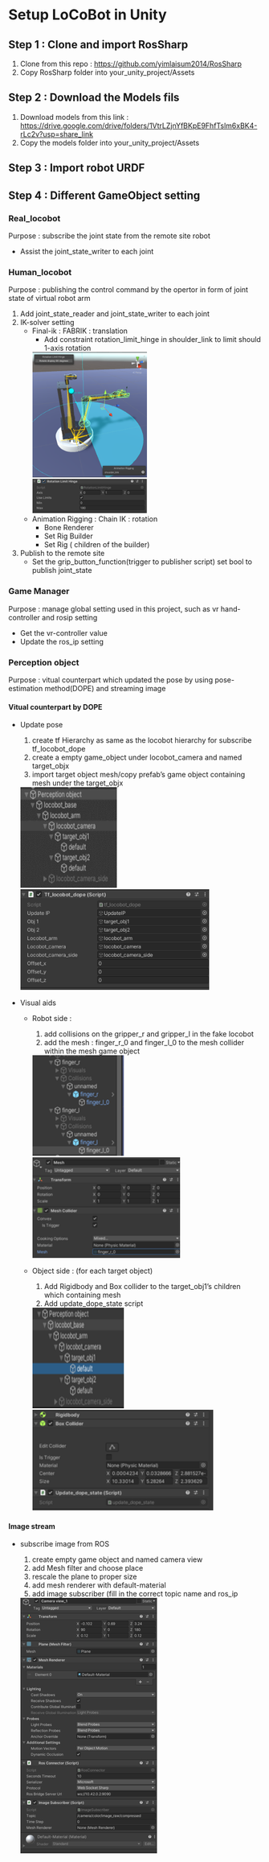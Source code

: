 # Setup LoCoBot in Unity

## Step 1 : Clone and import RosSharp
1. Clone from this repo : https://github.com/yimlaisum2014/RosSharp
2. Copy RosSharp folder into your_unity_project/Assets

## Step 2 : Download the Models fils
1. Download models from this link : https://drive.google.com/drive/folders/1VtrLZjnYfBKpE9FhfTslm6xBK4-rLc2v?usp=share_link
2. Copy the models folder into your_unity_project/Assets

## Step 3 : Import robot URDF


## Step 4 : Different GameObject setting

### Real_locobot

Purpose : subscribe the joint state from the remote site robot

- Assist the joint_state_writer to each joint 


### Human_locobot

Purpose : publishing the control command by the opertor in form of joint state of virtual robot arm

1. Add joint_state_reader and joint_state_writer to each joint
2. IK-solver setting
    - Final-ik : FABRIK : translation
        - Add constraint rotation_limit_hinge in shoulder_link to limit  should 1-axis rotation
        <img src="Figures/from_scatch/IK_1.png" width="50%" />
        <img src="Figures/from_scatch/IK_2.png" width="50%" />
    - Animation Rigging : Chain IK : rotation
        - Bone Renderer
        - Set Rig Builder
        - Set Rig ( children of the builder)
3. Publish to the remote site
    - Set the grip_button_function(trigger to publisher script) set bool to publish joint_state

### Game Manager

Purpose : manage global setting used in this project, such as vr hand-controller and rosip setting

- Get the vr-controller value
- Update the ros_ip setting

### Perception object

Purpose : vitual counterpart which updated the pose by using pose-estimation method(DOPE) and streaming image

#### Vitual counterpart by DOPE
- Update pose
    1. create tf Hierarchy as same as the locobot hierarchy for subscribe tf_locobot_dope
    2. create a empty game_object under locobot_camera and named target_objx
    3. import target object mesh/copy prefab’s game object containing mesh under the target_objx

    <img src="Figures/from_scatch/DOPE_1.png" width="40%" height="200"/>
    <img src="Figures/from_scatch/DOPE_2.png" width="" height="200"/>

- Visual aids
    - Robot side :
        1. add collisions on the gripper_r and gripper_l in the fake locobot 
        2. add the mesh : finger_r_0 and finger_l_0 to the mesh collider within the mesh game object

        <img src="Figures/from_scatch/VA_DOPE_3.png" width="40%" height="200"/>
        <img src="Figures/from_scatch/VA_DOPE_4.png" width="" height="200"/>

    - Object side : (for each target object)
        1. Add Rigidbody and Box collider to the target_obj1’s children which containing mesh
        2. Add update_dope_state script

        <img src="Figures/from_scatch/VA_DOPE_1.png" width="40%" height="200"/>
        <img src="Figures/from_scatch/VA_DOPE_2.png" width="" height="200"/>

#### Image stream


- subscribe image from ROS

    1. create empty game object and named camera view
    2. add Mesh filter and choose place
    3. rescale the plane to proper size
    4. add mesh renderer with default-material
    5. add image subscriber (fill in the correct topic name and ros_ip

    <img src="Figures/from_scatch/Camera_1.png" width="" height=""/>

